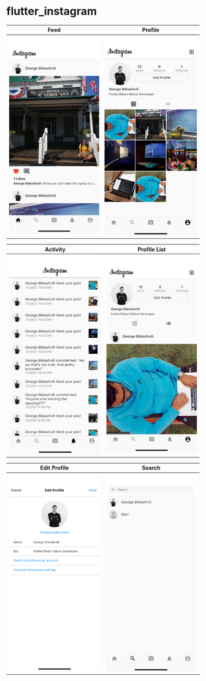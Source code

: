 # flutter_instagram

Feed     |  Profile
:-------------------------:|:-------------------------:
![alt](./images/1.png) |  ![alt](./images/2.png)

Activity     |  Profile List
:-------------------------:|:-------------------------:
![alt](./images/3.png) |  ![alt](./images/4.png)

Edit Profile     |  Search
:-------------------------:|:-------------------------:
![alt](./images/5.png) |  ![alt](./images/6.png)
